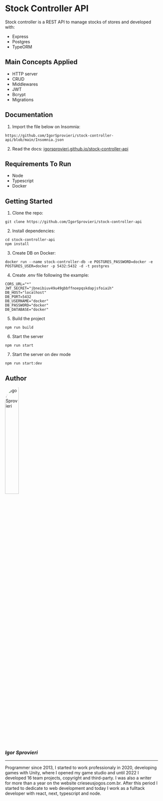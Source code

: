 # Stock Controller API

Stock controller is a REST API to manage stocks of stores and developed with:

- Express
- Postgres
- TypeORM

## Main Concepts Applied

- HTTP server
- CRUD
- Middlewares
- JWT
- Bcrypt
- Migrations

## Documentation

1. Import the file below on Insomnia:

```
https://github.com/IgorSprovieri/stock-controller-api/blob/main/Insomnia.json
```

2. Read the docs: [igorsprovieri.github.io/stock-controller-api](https://igorsprovieri.github.io/stock-controller-api)

## Requirements To Run

- Node
- Typescript
- Docker

## Getting Started

1. Clone the repo:

```
git clone https://github.com/IgorSprovieri/stock-controller-api
```

2. Install dependencies:

```
cd stock-controller-api
npm install
```

3. Create DB on Docker:

```
docker run --name stock-controller-db -e POSTGRES_PASSWORD=docker -e POSTGRES_USER=docker -p 5432:5432 -d -t postgres
```

4. Create .env file following the example:

```
CORS_URL="*"
JWT_SECRET="jbneibiuv49u49gbbffnoepqskdapjsfoiaih"
DB_HOST="localhost"
DB_PORT=5432
DB_USERNAME="docker"
DB_PASSWORD="docker"
DB_DATABASE="docker"
```

5. Build the project

```
npm run build
```

6. Start the server

```
npm run start
```

7. Start the server on dev mode

```
npm run start:dev
```

## Author

<img src="https://media.licdn.com/dms/image/D4D03AQFdLhogHwQVog/profile-displayphoto-shrink_800_800/0/1672976913935?e=1695859200&v=beta&t=SR6o-9db7Oi-uRMAXwFS_mW4ZZXeAI1YQ7MfVwYVnDI" alt="Igor Sprovieri" style="width: 30%; border-radius: 50px;"/>

### _Igor Sprovieri_

---

Programmer since 2013, I started to work professionaly in 2020, developing games with Unity, where I opened my game studio and until 2022 I developed 16 team projects, copyright and third-party. I was also a writer for more than a year on the website crieseusjogos.com.br. After this period I started to dedicate to web development and today I work as a fulltack developer with react, next, typescript and node.
